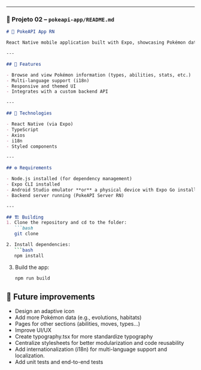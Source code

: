 
---

### 📱 Projeto 02 – `pokeapi-app/README.md`

```markdown
# 📱 PokeAPI App RN

React Native mobile application built with Expo, showcasing Pokémon data from a local API server. Connects to the custom PokeAPI Node.js server to display a themed Pokédex.

---

## 📲 Features

- Browse and view Pokémon information (types, abilities, stats, etc.)
- Multi-language support (i18n)
- Responsive and themed UI
- Integrates with a custom backend API

---

## 🧰 Technologies

- React Native (via Expo)
- TypeScript
- Axios
- i18n
- Styled components

---

## ⚙️ Requirements

- Node.js installed (for dependency management)
- Expo CLI installed
- Android Studio emulator **or** a physical device with Expo Go installed
- Backend server running (PokeAPI Server RN)

---

## 🏗 Building
1. Clone the repository and cd to the folder:
   ```bash
   git clone

2. Install dependencies:
   ```bash
   npm install
   ```

3. Build the app:
   ```bash
   npm run build
   ```


## 🚀 Future improvements
- Design an adaptive icon
- Add more Pokémon data (e.g., evolutions, habitats)
- Pages for other sections (abilities, moves, types...)
- Improve UI/UX
- Create typography.tsx for more standardize typography
- Centralize stylesheets for better modularization and code reusability
- Add internationalization (i18n) for multi-language support and localization.
- Add unit tests and end-to-end tests